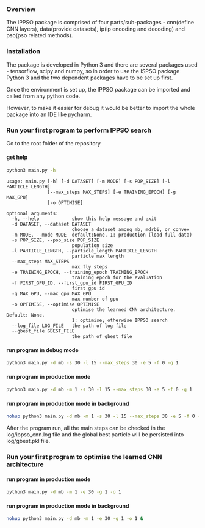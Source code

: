 ### Overview

The IPPSO package is comprised of four parts/sub-packages - cnn(define CNN layers), data(provide datasets), ip(ip encoding and decoding) and pso(pso related methods).  

### Installation

The package is developed in Python 3 and there are several packages used - tensorflow, scipy and numpy, so in order to use the ISPSO package Python 3 and the two dependent packages have to be set up first. 

Once the environment is set up, the IPPSO package can be imported and called from any python code. 

However, to make it easier for debug it would be better to import the whole package into an IDE like pycharm. 

### Run your first program to perform IPPSO search

Go to the root folder of the repository

#### get help

```bash
python3 main.py -h
```

```text
usage: main.py [-h] [-d DATASET] [-m MODE] [-s POP_SIZE] [-l PARTICLE_LENGTH]
               [--max_steps MAX_STEPS] [-e TRAINING_EPOCH] [-g MAX_GPU]
               [-o OPTIMISE]

optional arguments:
  -h, --help            show this help message and exit
  -d DATASET, --dataset DATASET
                        choose a dataset among mb, mdrbi, or convex
  -m MODE, --mode MODE  default:None, 1: production (load full data)
  -s POP_SIZE, --pop_size POP_SIZE
                        population size
  -l PARTICLE_LENGTH, --particle_length PARTICLE_LENGTH
                        particle max length
  --max_steps MAX_STEPS
                        max fly steps
  -e TRAINING_EPOCH, --training_epoch TRAINING_EPOCH
                        training epoch for the evaluation
  -f FIRST_GPU_ID, --first_gpu_id FIRST_GPU_ID
                        first gpu id
  -g MAX_GPU, --max_gpu MAX_GPU
                        max number of gpu
  -o OPTIMISE, --optimise OPTIMISE
                        optimise the learned CNN architecture. Default: None.
                        1: optimise; otherwise IPPSO search
  --log_file LOG_FILE   the path of log file
  --gbest_file GBEST_FILE
                        the path of gbest file
```

#### run program in debug mode

```bash
python3 main.py -d mb -s 30 -l 15 --max_steps 30 -e 5 -f 0 -g 1
```

#### run program in production mode
 
```bash
python3 main.py -d mb -m 1 -s 30 -l 15 --max_steps 30 -e 5 -f 0 -g 1
``` 

#### run program in production mode in background
 
```bash
nohup python3 main.py -d mb -m 1 -s 30 -l 15 --max_steps 30 -e 5 -f 0 -g 1 --log_file=log/ippso_cnn.log --gbest_file=log/gbest.pkl &
```

After the program run, all the main steps can be checked in the log/ippso_cnn.log file and the global best particle will be persisted into log/gbest.pkl file.

### Run your first program to optimise the learned CNN architecture

#### run program in production mode
 
```bash
python3 main.py -d mb -m 1 -e 30 -g 1 -o 1
```

#### run program in production mode in background
 
```bash
nohup python3 main.py -d mb -m 1 -e 30 -g 1 -o 1 &
```
